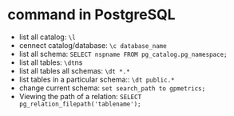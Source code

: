 # command in PostgreSQL

* list all catalog: `\l`
* cennect catalog/database: `\c database_name`
* list all schema: `SELECT nspname FROM pg_catalog.pg_namespace;`
* list all tables: `\dt`ns
* list all tables all schemas: `\dt *.*`
* list tables in a particular schema:: `\dt public.*`
* change current schema: `set search_path to gpmetrics;`
* Viewing the path of a relation: `SELECT pg_relation_filepath('tablename');`